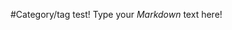 <!--{"TITLE":"Category\/tag test!","DATE":1436405845,"UPDATED":1436405845,"ID":"tag:,2015-07-08:1436405845:3","CATEGORIES":["test posts","meta"]}-->
#Category/tag test!
Type your *Markdown* text here!